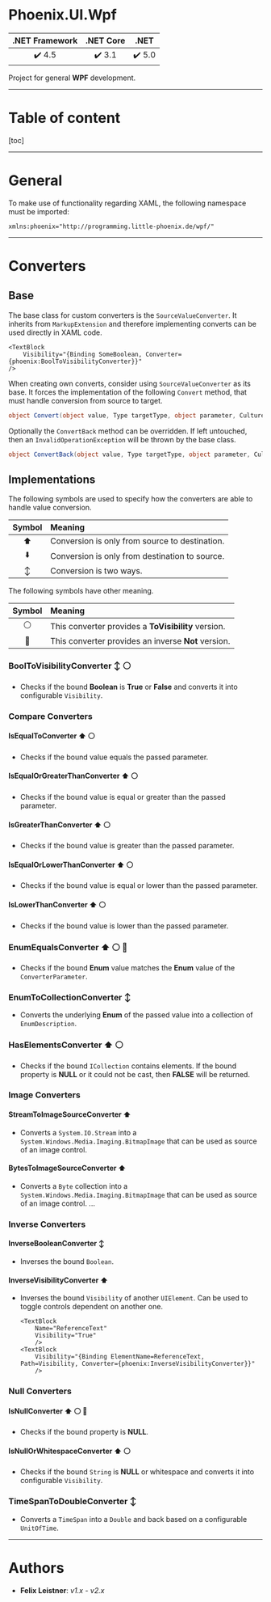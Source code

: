 # Phoenix.UI.Wpf

| .NET Framework | .NET Core | .NET |
| :-: | :-: | :-: |
| :heavy_check_mark: 4.5 | :heavy_check_mark: 3.1 | :heavy_check_mark: 5.0 |

Project for general **WPF** development.
___

# Table of content

[toc]
___

# General

To make use of functionality regarding XAML, the following namespace must be imported:

```xaml
xmlns:phoenix="http://programming.little-phoenix.de/wpf/"
```

___

# Converters

## Base

The base class for custom converters is the `SourceValueConverter`. It inherits from `MarkupExtension` and therefore implementing converts can be used directly in XAML code.

```xaml
<TextBlock
	Visibility="{Binding SomeBoolean, Converter={phoenix:BoolToVisibilityConverter}}"
/>
```

When creating own converts, consider using `SourceValueConverter` as its base. It forces the implementation of the following `Convert` method, that must handle conversion from source to target.

```csharp
object Convert(object value, Type targetType, object parameter, CultureInfo culture)
```

Optionally the `ConvertBack` method can be overridden. If left untouched, then an `InvalidOperationException` will be thrown by the base class.

```csharp
object ConvertBack(object value, Type targetType, object parameter, CultureInfo culture)
```

## Implementations

The following symbols are used to specify how the converters are able to handle value conversion.

| Symbol | Meaning |
| :-: | :- |
| :arrow_up: | Conversion is only from source to destination. |
| :arrow_down: | Conversion is only from destination to source. |
| :arrow_up_down: | Conversion is two ways. |

The following symbols have other meaning.

| Symbol | Meaning |
| :-: | :- |
| :white_circle: | This converter provides a **ToVisibility** version. |
| :red_circle: | This converter provides an inverse **Not** version. |

### BoolToVisibilityConverter :arrow_up_down: :white_circle:

- Checks if the bound **Boolean** is **True** or **False** and converts it into configurable `Visibility`.

### Compare Converters

#### IsEqualToConverter :arrow_up: :white_circle: 

- Checks if the bound value equals the passed parameter.

#### IsEqualOrGreaterThanConverter :arrow_up: :white_circle: 

- Checks if the bound value is equal or greater than the passed parameter.

#### IsGreaterThanConverter :arrow_up: :white_circle: 

- Checks if the bound value is greater than the passed parameter.

#### IsEqualOrLowerThanConverter :arrow_up: :white_circle: 

- Checks if the bound value is equal or lower than the passed parameter.

#### IsLowerThanConverter :arrow_up: :white_circle: 

- Checks if the bound value is lower than the passed parameter.

### EnumEqualsConverter :arrow_up: :white_circle: :red_circle:

- Checks if the bound **Enum** value matches the **Enum** value of the `ConverterParameter`.

### EnumToCollectionConverter :arrow_up_down:

- Converts the underlying **Enum** of the passed value into a collection of `EnumDescription`.

### HasElementsConverter :arrow_up: :white_circle:

- Checks if the bound `ICollection` contains elements. If the bound property is **NULL** or it could not be cast, then **FALSE** will be returned.

### Image Converters

#### StreamToImageSourceConverter :arrow_up:

- Converts a `System.IO.Stream` into a `System.Windows.Media.Imaging.BitmapImage` that can be used as source of an image control.

#### BytesToImageSourceConverter :arrow_up:

- Converts a `Byte` collection into a `System.Windows.Media.Imaging.BitmapImage` that can be used as source of an image control.
...

### Inverse Converters

#### InverseBooleanConverter :arrow_up_down:

- Inverses the bound `Boolean`.

#### InverseVisibilityConverter :arrow_up:

- Inverses the bound `Visibility` of another `UIElement`. Can be used to toggle controls dependent on another one.

    ```xaml
    <TextBlock
    	Name="ReferenceText"
    	Visibility="True"
    	/>
    <TextBlock
    	Visibility="{Binding ElementName=ReferenceText, Path=Visibility, Converter={phoenix:InverseVisibilityConverter}}"
    	/>
    ```

### Null Converters

#### IsNullConverter :arrow_up: :white_circle: :red_circle:

-  Checks if the bound property is **NULL**.

#### IsNullOrWhitespaceConverter :arrow_up: :white_circle:

- Checks if the bound `String` is **NULL** or whitespace and converts it into configurable `Visibility`.

### TimeSpanToDoubleConverter :arrow_up_down:

- Converts a `TimeSpan` into a `Double` and back based on a configurable `UnitOfTime`.

___

# Authors

* **Felix Leistner**: _v1.x_ - _v2.x_